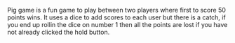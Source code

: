 Pig game is a fun game to play between two players where first to score 50 points wins. 
It uses a dice to add scores to each user but there is a catch, if you end up rollin the dice on number 1 then all the points are lost if you have not already clicked the hold button.
